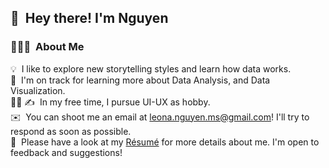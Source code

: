 
## 👋 &nbsp;Hey there! I'm Nguyen

### 👨🏻‍💻 &nbsp;About Me

💡 &nbsp;I like to explore new storytelling styles and learn how data works.\
🌱 &nbsp;I'm on track for learning more about Data Analysis, and Data Visualization.\
👨‍💻
✍️ &nbsp;In my free time, I pursue UI-UX as hobby.\
✉️ &nbsp;You can shoot me an email at leona.nguyen.ms@gmail.com! I'll try to respond as soon as possible.\
📄 &nbsp;Please have a look at my [Résumé](https://www.notion.so/Data-portfolio-c9253d815e5b48a398b318651ad9cff8?pvs=4) for more details about me. I'm open to feedback and suggestions!

